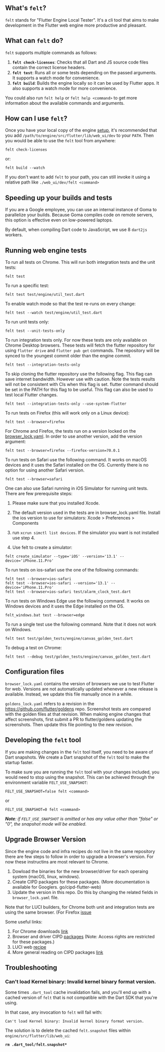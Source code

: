 ## What's `felt`?

`felt` stands for "Flutter Engine Local Tester". It's a cli tool that aims to make development in the Flutter web engine more productive and pleasant.

## What can `felt` do?

`felt` supports multiple commands as follows:

1. **`felt check-licenses`**: Checks that all Dart and JS source code files contain the correct license headers.
2. **`felt test`**: Runs all or some tests depending on the passed arguments. It supports a watch mode for convenience.
3. **`felt build`**: Builds the engine locally so it can be used by Flutter apps. It also supports a watch mode for more convenience.

You could also run `felt help` or `felt help <command>` to get more information about the available commands and arguments.

## How can I use `felt`?

Once you have your local copy of the engine [setup](https://github.com/flutter/flutter/wiki/Setting-up-the-Engine-development-environment), it's recommended that you add `/path/to/engine/src/flutter/lib/web_ui/dev` to your `PATH`.
Then you would be able to use the `felt` tool from anywhere:

```
felt check-licenses
```

or:

```
felt build --watch
```

If you don't want to add `felt` to your path, you can still invoke it using a relative path like `./web_ui/dev/felt <command>`

## Speeding up your builds and tests

If you are a Google employee, you can use an internal instance of Goma to parallelize your builds. Because Goma compiles code on remote servers, this option is effective even on low-powered laptops.

By default, when compiling Dart code to JavaScript, we use 8 `dart2js` workers.

## Running web engine tests

To run all tests on Chrome. This will run both integration tests and the unit tests:

```
felt test
```

To run a specific test:

```
felt test test/engine/util_test.dart
```

To enable watch mode so that the test re-runs on every change:

```
felt test --watch test/engine/util_test.dart
```

To run unit tests only:

```
felt test --unit-tests-only
```

To run integration tests only. For now these tests are only available on Chrome Desktop browsers. These tests will fetch the flutter repository for using `flutter drive` and `flutter pub get` commands. The repository will be synced to the youngest commit older than the engine commit.

```
felt test --integration-tests-only
```

To skip cloning the flutter repository use the following flag. This flag can save internet bandwidth. However use with caution. Note the tests results will not be consistent with CIs when this flag is set. flutter command should be set in the PATH for this flag to be useful. This flag can also be used to test local Flutter changes.

```
felt test --integration-tests-only --use-system-flutter
```

To run tests on Firefox (this will work only on a Linux device):

```
felt test --browser=firefox
```

For Chrome and Firefox, the tests run on a version locked on the [browser_lock.yaml](https://github.com/flutter/engine/blob/master/lib/web_ui/dev/browser_lock.yaml). In order to use another version, add the version argument:

```
felt test --browser=firefox --firefox-version=70.0.1
```

To run tests on Safari use the following command. It works on macOS devices and it uses the Safari installed on the OS. Currently there is no option for using another Safari version.

```
felt test --browser=safari
```

One can also use Safari running in iOS Simulator for running unit tests. There are few prerequisite steps:

1. Please make sure that you installed Xcode.

2. The default version used in the tests are in browser_lock.yaml file. Install the ios version to use for simulators: Xcode > Preferences > Components

3. run `xcrun simctl list devices`. If the simulator you want is not installed use step 4.

4. Use felt to create a simulator:

```
felt create_simulator --type='iOS' --version='13.1' --device='iPhone.11.Pro'
```

To run tests on ios-safari use the one of the following commands:

```
felt test --browser=ios-safari
felt test --browser=ios-safari --version='13.1' --device='iPhone.11.Pro'
felt test --browser=ios-safari test/alarm_clock_test.dart
```

To run tests on Windows Edge use the following command. It works on Windows devices and it uses the Edge installed on the OS.

```
felt_windows.bat test --browser=edge
```

To run a single test use the following command. Note that it does not work on Windows.

```
felt test test/golden_tests/engine/canvas_golden_test.dart
```

To debug a test on Chrome:

```
felt test --debug test/golden_tests/engine/canvas_golden_test.dart
```

## Configuration files

`browser_lock.yaml` contains the version of browsers we use to test Flutter for
web. Versions are not automatically updated whenever a new release is available.
Instead, we update this file manually once in a while.

`goldens_lock.yaml` refers to a revision in the https://github.com/flutter/goldens
repo. Screenshot tests are compared with the golden files at that revision.
When making engine changes that affect screenshots, first submit a PR to
flutter/goldens updating the screenshots. Then update this file pointing to
the new revision.

## Developing the `felt` tool

If you are making changes in the `felt` tool itself, you need to be aware of Dart snapshots. We create a Dart snapshot of the `felt` tool to make the startup faster.

To make sure you are running the `felt` tool with your changes included, you would need to stop using the snapshot. This can be achieved through the environment variable `FELT_USE_SNAPSHOT`:

```
FELT_USE_SNAPSHOT=false felt <command>
```

or

```
FELT_USE_SNAPSHOT=0 felt <command>
```

_**Note**: if `FELT_USE_SNAPSHOT` is omitted or has any value other than "false" or "0", the snapshot mode will be enabled._

## Upgrade Browser Version

Since the engine code and infra recipes do not live in the same repository there are few steps to follow in order to upgrade a browser's version. For now these instructins are most relevant to Chrome.

1. Dowload the binaries for the new browser/driver for each operaing system (macOS, linux, windows).
2. Create CIPD packages for these packages. (More documentation is available for Googlers. go/cipd-flutter-web)
3. Update the version in this repo. Do this by changing the related fields in `browser_lock.yaml` file.

Note that for LUCI builders, for Chrome both unit and integration tests are using the same browser. (For Firefox [issue](https://github.com/flutter/flutter/issues/71617)

Some useful links:

1. For Chrome downloads [link](https://commondatastorage.googleapis.com/chromium-browser-snapshots/index.html)
2. Browser and driver CIPD [packages](https://chrome-infra-packages.appspot.com/p/flutter_internal) (Note: Access rights are restricted for these packages.)
3. LUCI web [recipe](https://flutter.googlesource.com/recipes/+/refs/heads/master/recipes/web_engine.py)
4. More general reading on CIPD packages [link](https://chromium.googlesource.com/chromium/src.git/+/master/docs/cipd.md#What-is-CIPD)

## Troubleshooting

### Can't load Kernel binary: Invalid kernel binary format version.

Some times `.dart_tool` cache invalidation fails, and you'll end up with a cached version of `felt` that is not compatible with the Dart SDK that you're using.

In that case, any invocation to `felt` will fail with:

`Can't load Kernel binary: Invalid kernel binary format version.`

The solution is to delete the cached `felt.snapshot` files within `engine/src/flutter/lib/web_ui`:

**`rm .dart_tool/felt.snapshot*`**
